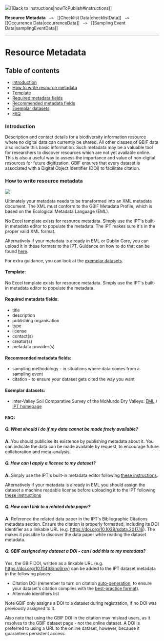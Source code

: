 <img src='https://github.com/gbif/ipt/wiki/gbif-ipt-docs/ipt2/arrow-back-24.png' />[[Back to instructions|howToPublish#instructions]]

**Resource Metadata** &nbsp;&nbsp;``—>``&nbsp;&nbsp; [[Checklist Data|checklistData]] &nbsp;&nbsp;``—>``&nbsp;&nbsp; [[Occurrence Data|occurrenceData]] &nbsp;&nbsp;``—>``&nbsp;&nbsp; [[Sampling Event Data|samplingEventData]]

---

# Resource Metadata

## Table of contents
+ [Introduction](resourceMetadata#introduction)
+ [How to write resource metadata](resourceMetadata#how-to-write-resource-metadata)
+ [Template](resourceMetadata#template)
+ [Required metadata fields](resourceMetadata#required-metadata-fields)
+ [Recommended metadata fields](resourceMetadata#recommended-metadata-fields)
+ [Exemplar datasets](resourceMetadata#exemplar-datasets)
+ [FAQ](resourceMetadata#faq)

### Introduction
Description and contact details for a biodiversity information resource where no digital data can currently be shared.  All other classes of GBIF data also include this basic information.  Such metadata may be a valuable tool for researchers to discover resources which are not yet available online.  This is also a useful way to assess the importance and value of non-digital resources for future digitization. GBIF ensures that every dataset is associated with a Digital Object Identifier (DOI) to facilitate citation.

### How to write resource metadata

<img src='https://github.com/gbif/ipt/wiki/gbif-ipt-docs/ipt2/flow-rm.png' />

Ultimately your metadata needs to be transformed into an XML metadata document. The XML must conform to the GBIF Metadata Profile, which is based on the Ecological Metadata Language (EML). 

No Excel template exists for resource metadata. Simply use the IPT's built-in metadata editor to populate the metadata. The IPT makes sure it's in the proper valid XML format. 

Alternatively if your metadata is already in EML or Dublin Core, you can upload it in these formats to the IPT. Guidance on how to do that can be found [here](IPT2ManualNotes.wiki#upload-a-metadata-file).

For extra guidance, you can look at the [exemplar datasets](resourceMetadata#exemplar-datasets). 

#### Template: 
No Excel template exists for resource metadata. Simply use the IPT's built-in metadata editor to populate the metadata.

#### Required metadata fields: 
* title
* description
* publishing organisation
* type
* license
* contact(s)
* creator(s)
* metadata provider(s)

#### Recommended metadata fields: 
* sampling methodology - in situations where data comes from a sampling event
* citation - to ensure your dataset gets cited the way you want

#### Exemplar datasets: 
* Inter-Valley Soil Comparative Survey of the McMurdo Dry Valleys: [EML](http://ipt.biodiversity.aq/eml.do?r=ictar_ivscs&v=1.0) / [IPT homepage](http://ipt.biodiversity.aq/resource.do?r=ictar_ivscs)

#### FAQ: 

##### Q. What should I do if my data cannot be made freely available?

**A.** You should publicise its existence by publishing metadata about it. You can indicate the data can be made available by request, to encourage future collaboration and meta-analysis.

##### Q. How can I apply a license to my dataset?

**A.** Simply use the IPT's built-in metadata editor following [these instructions](https://github.com/gbif/ipt/wiki/IPT2ApplyingLicense.wiki#dataset-level).  

Alternatively if your metadata is already in EML you should assign the dataset a machine readable license before uploading it to the IPT following [these instructions](https://github.com/gbif/ipt/wiki/IPT2ApplyingLicense.wiki#supplementary-information) 

##### Q. How can I link to a related data paper?

**A.** Reference the related data paper in the IPT's Bibliographic Citations metadata section. Ensure the citation is properly formatted, including its DOI identifier as a linkable URL (e.g. https://doi.org/10.1038/sdata.2017.16). The makes it possible to discover the data paper while reading the dataset metadata. 

##### Q. GBIF assigned my dataset a DOI - can I add this to my metadata?

Yes, the GBIF DOI, written as a linkable URL (e.g. https://doi.org/10.15468/nc6rxy) can be added to the IPT dataset metadata in the following places:
* Citation DOI (remember to turn on citation [auto-generation](https://github.com/gbif/ipt/wiki/IPT2ManualNotes.wiki#citations), to ensure your dataset's citation complies with the [best-practice format](https://github.com/gbif/ipt/wiki/IPT2Citation.wiki)).  
* Alternate identifiers list 

Note GBIF only assigns a DOI to a dataset during registration, if no DOI was previously assigned to it.

Also note that using the GBIF DOI in the citation may mislead users, as it resolves to the GBIF dataset page - not the online dataset. A DOI is preferred to using a URL to the online dataset, however, because it guarantees persistent access. 